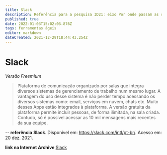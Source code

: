 ```yaml
---
title: Slack
description: Referência para a pesquisa ID21: eixo Por onde passam as soluções.
published: true
date: 2022-01-03T15:02:03.876Z
tags: ferramentas ágeis
editor: markdown
dateCreated: 2021-12-29T18:44:43.254Z
---
```


# Slack 
*Versão Freemium*

> Plataforma de comunicação organizado por salas que integra diversos sistemas de gerenciamento de trabalho num mesmo lugar. A vantagem do uso desse sistema é não perder tempo acessando os diversos sistemas como: email, serviços em nuvem, chats etc. Muito desses Apps estão integrados à plataforma. A versão gratuita da plataforma permite incluir pessoas, de forma ilimitada, na sala criada. Contudo, só é possível acessar as 10 mil mensagens mais recentes da sua equipe.

-- 
**referência**
**Slack**. Disponível em: https://slack.com/intl/pt-br/. Acesso em: 20 dez. 2021.

**link na Internet Archive**
[Slack](https://web.archive.org/web/20211229212317/http://slack.com/)